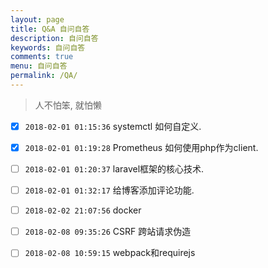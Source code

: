 ```yaml
---
layout: page
title: Q&A 自问自答
description: 自问自答
keywords: 自问自答
comments: true
menu: 自问自答
permalink: /QA/
---
```


> 人不怕笨, 就怕懒

- [x] `2018-02-01 01:15:36` systemctl 如何自定义.
- [x] `2018-02-01 01:19:28` Prometheus 如何使用php作为client.
- [ ] `2018-02-01 01:20:37` laravel框架的核心技术.
- [ ] `2018-02-01 01:32:17` 给博客添加评论功能.
- [ ] `2018-02-02 21:07:56` docker
- [ ] `2018-02-08 09:35:26` CSRF 跨站请求伪造
- [ ] `2018-02-08 10:59:15` webpack和requirejs







